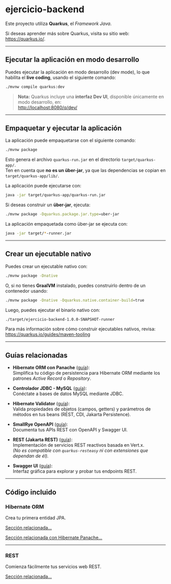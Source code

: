 # ejercicio-backend

Este proyecto utiliza **Quarkus**, el *Framework Java*.

Si deseas aprender más sobre Quarkus, visita su sitio web: <https://quarkus.io/>.

---

## Ejecutar la aplicación en modo desarrollo

Puedes ejecutar la aplicación en modo desarrollo (dev mode), lo que habilita el **live coding**, usando el siguiente comando:

```bash
./mvnw compile quarkus:dev
```

> **Nota:** Quarkus incluye una **interfaz Dev UI**, disponible únicamente en modo desarrollo, en:  
> <http://localhost:8080/q/dev/>

---

## Empaquetar y ejecutar la aplicación

La aplicación puede empaquetarse con el siguiente comando:

```bash
./mvnw package
```

Esto genera el archivo `quarkus-run.jar` en el directorio `target/quarkus-app/`.  
Ten en cuenta que **no es un über-jar**, ya que las dependencias se copian en `target/quarkus-app/lib/`.

La aplicación puede ejecutarse con:

```bash
java -jar target/quarkus-app/quarkus-run.jar
```

Si deseas construir un **über-jar**, ejecuta:

```bash
./mvnw package -Dquarkus.package.jar.type=uber-jar
```

La aplicación empaquetada como über-jar se ejecuta con:

```bash
java -jar target/*-runner.jar
```

---

## Crear un ejecutable nativo

Puedes crear un ejecutable nativo con:

```bash
./mvnw package -Dnative
```

O, si no tienes **GraalVM** instalado, puedes construirlo dentro de un contenedor usando:

```bash
./mvnw package -Dnative -Dquarkus.native.container-build=true
```

Luego, puedes ejecutar el binario nativo con:

```bash
./target/ejercicio-backend-1.0.0-SNAPSHOT-runner
```

Para más información sobre cómo construir ejecutables nativos, revisa:  
<https://quarkus.io/guides/maven-tooling>

---

## Guías relacionadas

- **Hibernate ORM con Panache** ([guía](https://quarkus.io/guides/hibernate-orm-panache)):  
  Simplifica tu código de persistencia para Hibernate ORM mediante los patrones *Active Record* o *Repository*.
  
- **Controlador JDBC - MySQL** ([guía](https://quarkus.io/guides/datasource)):  
  Conéctate a bases de datos MySQL mediante JDBC.

- **Hibernate Validator** ([guía](https://quarkus.io/guides/validation)):  
  Valida propiedades de objetos (campos, getters) y parámetros de métodos en tus beans (REST, CDI, Jakarta Persistence).

- **SmallRye OpenAPI** ([guía](https://quarkus.io/guides/openapi-swaggerui)):  
  Documenta tus APIs REST con OpenAPI y Swagger UI.

- **REST (Jakarta REST)** ([guía](https://quarkus.io/guides/rest)):  
  Implementación de servicios REST reactivos basada en Vert.x.  
  *(No es compatible con `quarkus-resteasy` ni con extensiones que dependan de él).*

- **Swagger UI** ([guía](https://quarkus.io/guides/openapi-swaggerui)):  
  Interfaz gráfica para explorar y probar tus endpoints REST.

---

## Código incluido

### Hibernate ORM

Crea tu primera entidad JPA.

[Sección relacionada...](https://quarkus.io/guides/hibernate-orm)

[Sección relacionada con Hibernate Panache...](https://quarkus.io/guides/hibernate-orm-panache)

---

### REST

Comienza fácilmente tus servicios web REST.

[Sección relacionada...](https://quarkus.io/guides/getting-started-reactive#reactive-jax-rs-resources)
